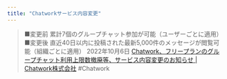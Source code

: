 ```yaml
---
title: "Chatworkサービス内容変更"
---
```


> ■変更前
>  累計7個のグループチャット参加が可能（ユーザーごとに適用）
>  ■変更後
>  直近40日以内に投稿された最新5,000件のメッセージが閲覧可能（組織ごとに適用）
2022年10月6日 [Chatwork、フリープランのグループチャット利用上限数撤廃等、サービス内容変更のお知らせ | Chatwork株式会社](https://corp.chatwork.com/ja/news/2022/10/chatwork.html)
#Chatwork

